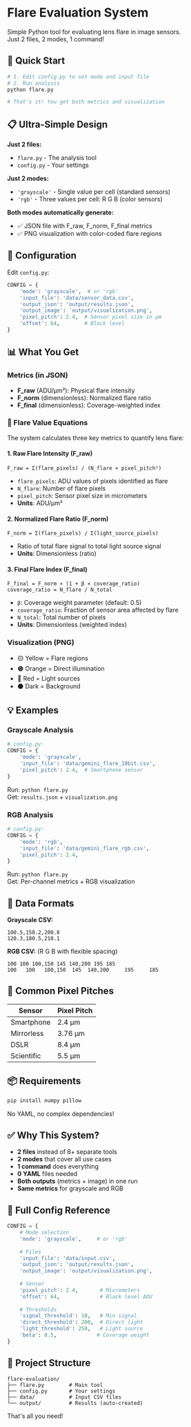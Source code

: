 # Flare Evaluation System

Simple Python tool for evaluating lens flare in image sensors.  
Just 2 files, 2 modes, 1 command!

## 🚀 Quick Start

```bash
# 1. Edit config.py to set mode and input file
# 2. Run analysis
python flare.py

# That's it! You get both metrics and visualization
```

## 📋 Ultra-Simple Design

**Just 2 files:**
- `flare.py` - The analysis tool
- `config.py` - Your settings

**Just 2 modes:**
- `'grayscale'` - Single value per cell (standard sensors)
- `'rgb'` - Three values per cell: R G B (color sensors)

**Both modes automatically generate:**
- ✅ JSON file with F_raw, F_norm, F_final metrics
- ✅ PNG visualization with color-coded flare regions

## 🎯 Configuration

Edit `config.py`:

```python
CONFIG = {
    'mode': 'grayscale',  # or 'rgb'
    'input_file': 'data/sensor_data.csv',
    'output_json': 'output/results.json',
    'output_image': 'output/visualization.png',
    'pixel_pitch': 2.4,  # Sensor pixel size in µm
    'offset': 64,        # Black level
}
```

## 📊 What You Get

### Metrics (in JSON)
- **F_raw** (ADU/µm²): Physical flare intensity
- **F_norm** (dimensionless): Normalized flare ratio  
- **F_final** (dimensionless): Coverage-weighted index

### 🔬 Flare Value Equations

The system calculates three key metrics to quantify lens flare:

#### 1. Raw Flare Intensity (F_raw)
```
F_raw = Σ(flare_pixels) / (N_flare × pixel_pitch²)
```
- `flare_pixels`: ADU values of pixels identified as flare
- `N_flare`: Number of flare pixels
- `pixel_pitch`: Sensor pixel size in micrometers
- **Units**: ADU/µm²

#### 2. Normalized Flare Ratio (F_norm)
```
F_norm = Σ(flare_pixels) / Σ(light_source_pixels)
```
- Ratio of total flare signal to total light source signal
- **Units**: Dimensionless (ratio)

#### 3. Final Flare Index (F_final)
```
F_final = F_norm × (1 + β × coverage_ratio)
coverage_ratio = N_flare / N_total
```
- `β`: Coverage weight parameter (default: 0.5)
- `coverage_ratio`: Fraction of sensor area affected by flare
- `N_total`: Total number of pixels
- **Units**: Dimensionless (weighted index)

### Visualization (PNG)
- 🟡 Yellow = Flare regions
- 🟠 Orange = Direct illumination
- 🔴 Red = Light sources
- ⚫ Dark = Background

## 💡 Examples

### Grayscale Analysis
```python
# config.py:
CONFIG = {
    'mode': 'grayscale',
    'input_file': 'data/gemini_flare_10bit.csv',
    'pixel_pitch': 2.4,  # Smartphone sensor
}
```
Run: `python flare.py`  
Get: `results.json` + `visualization.png`

### RGB Analysis
```python
# config.py:
CONFIG = {
    'mode': 'rgb',
    'input_file': 'data/gemini_flare_rgb.csv',
    'pixel_pitch': 2.4,
}
```
Run: `python flare.py`  
Get: Per-channel metrics + RGB visualization

## 🌈 Data Formats

**Grayscale CSV:**
```
100.5,150.2,200.8
120.3,180.5,210.1
```

**RGB CSV:** (R G B with flexible spacing)
```
100 100 100,150 145 140,200 195 185
100   100   100,150  145  140,200     195     185
```

## 📸 Common Pixel Pitches

| Sensor | Pixel Pitch |
|--------|------------|
| Smartphone | 2.4 µm |
| Mirrorless | 3.76 µm |
| DSLR | 8.4 µm |
| Scientific | 5.5 µm |

## 📦 Requirements

```bash
pip install numpy pillow
```

No YAML, no complex dependencies!

## ✅ Why This System?

- **2 files** instead of 8+ separate tools
- **2 modes** that cover all use cases  
- **1 command** does everything
- **0 YAML** files needed
- **Both outputs** (metrics + image) in one run
- **Same metrics** for grayscale and RGB

## 🔧 Full Config Reference

```python
CONFIG = {
    # Mode selection
    'mode': 'grayscale',     # or 'rgb'
    
    # Files
    'input_file': 'data/input.csv',
    'output_json': 'output/results.json',
    'output_image': 'output/visualization.png',
    
    # Sensor
    'pixel_pitch': 2.4,       # Micrometers
    'offset': 64,             # Black level ADU
    
    # Thresholds
    'signal_threshold': 10,   # Min signal
    'direct_threshold': 200,  # Direct light
    'light_threshold': 250,   # Light source
    'beta': 0.5,             # Coverage weight
}
```

## 📂 Project Structure

```
flare-evaluation/
├── flare.py        # Main tool
├── config.py       # Your settings
├── data/           # Input CSV files
└── output/         # Results (auto-created)
```

That's all you need!